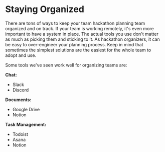 # Staying Organized

There are tons of ways to keep your team hackathon planning team organized and on track. If your team is working remotely, it's even more important to have a system in place. The actual tools you use don't matter as much as picking them and sticking to it. As hackathon organizers, it can be easy to over-engineer your planning process. Keep in mind that sometimes the simplest solutions are the easiest for the whole team to adopt and use. 

Some tools we've seen work well for organizing teams are: 

**Chat:** 

* Slack 
* Discord

**Documents:** 

* Google Drive
* Notion 

**Task Management:** 

* Todoist
* Asana
* Notion 



